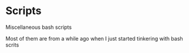 Scripts
=======

Miscellaneous bash scripts


Most of them are from a while ago when I just started tinkering with bash scrits
